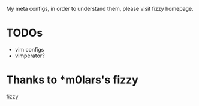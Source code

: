 My meta configs, in order to understand them, please visit fizzy homepage.
# TODOs
* vim configs
* vimperator?

# Thanks to \*m0lars's fizzy
[fizzy](https://github.com/alem0lars/fizzy)
